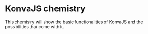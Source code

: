 # KonvaJS chemistry

This chemistry will show the basic functionalities of KonvaJS and the possibilities that come with it.
